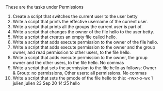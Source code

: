 These are the tasks under Permissions
1. Create a script that switches the current user to the user betty
2. Write a script that prints the effective username of the current user.
3. Write a script that prints all the groups the current user is part of.
4. Write a script that changes the owner of the file hello to the user betty.
5. Write a script that creates an empty file called hello.
5. Write a script that adds execute permission to the owner of the file hello.
6. Write a script that adds execute permission to the owner and the group owner, and read permission to other users, to the file hello.
7. Write a script that adds execute permission to the owner, the group owner and the other users, to the file hello. No commas
8. Write a script that sets the permission to the file hello as follows: Owner & Group: no permissions, Other users: all permissions. No commas
8. Write a script that sets the pmode of the file hello to this: -rwxr-x-wx 1 julien julien 23 Sep 20 14:25 hello
